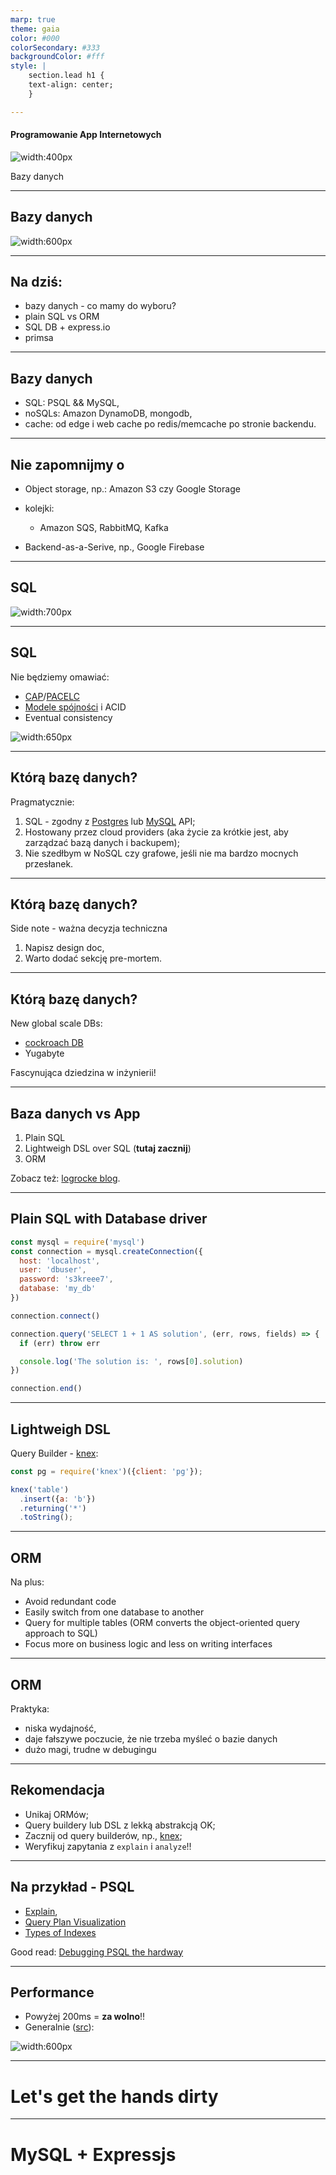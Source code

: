 ```yaml
---
marp: true
theme: gaia
color: #000
colorSecondary: #333
backgroundColor: #fff
style: |
    section.lead h1 {
    text-align: center;
    }

---
```

<!-- _class: lead -->
#### Programowanie App Internetowych

![width:400px](img/analogia_frigate_pallada.jpg)

Bazy danych

---
<!-- _class: lead -->
## Bazy danych

![width:600px](img/overview_s4.svg)

---
<!-- _class: lead -->
## Na dziś:

- bazy danych - co mamy do wyboru?
- plain SQL vs ORM
- SQL DB + express.io
- primsa

---
<!-- _class: lead -->
## Bazy danych

- SQL: PSQL && MySQL,
- noSQLs: Amazon DynamoDB, mongodb,
- cache: od edge i web cache po redis/memcache po stronie backendu.

---
<!-- _class: lead -->
## Nie zapomnijmy o

- Object storage, np.: Amazon S3 czy Google Storage
- kolejki:

  - Amazon SQS, RabbitMQ, Kafka

- Backend-as-a-Serive, np., Google Firebase

---
<!-- _class: lead -->
## SQL

![width:700px](img/Blog_Babelfish-750x422-c-default.png)

---
<!-- _class: lead -->
## SQL

Nie będziemy omawiać:
- [CAP](https://en.wikipedia.org/wiki/CAP_theorem)/[PACELC](https://en.wikipedia.org/wiki/PACELC_theorem)
- [Modele spójności](https://aphyr.com/posts/313-strong-consistency-models) i ACID
- Eventual consistency

![width:650px](https://aphyr.com/data/posts/313/uniprocessor-history.jpg)

---
<!-- _class: lead -->
## Którą bazę danych?

Pragmatycznie:

1. SQL - zgodny z [Postgres](https://www.postgresql.org/) lub [MySQL](https://www.mysql.com/) API;
2. Hostowany przez cloud providers (aka życie za krótkie jest, aby zarządzać bazą danych i backupem);
3. Nie szedłbym w NoSQL czy grafowe, jeśli nie ma bardzo mocnych przesłanek.

---
<!-- _class: lead -->
## Którą bazę danych?

Side note - ważna decyzja techniczna

1. Napisz design doc,
2. Warto dodać sekcję pre-mortem.

---
<!-- _class: lead -->
## Którą bazę danych?

New global scale DBs:

- [cockroach DB](https://www.cockroachlabs.com/)
- Yugabyte

Fascynująca dziedzina w inżynierii!

---
<!-- _class: lead -->
## Baza danych vs App

1. Plain SQL
2. Lightweigh DSL over SQL (**tutaj zacznij**)
3. ORM


Zobacz też: [logrocke blog](https://blog.logrocket.com/node-js-orms-why-shouldnt-use/).


---
<!-- _class: lead -->
## Plain SQL with Database driver

```js
const mysql = require('mysql')
const connection = mysql.createConnection({
  host: 'localhost',
  user: 'dbuser',
  password: 's3kreee7',
  database: 'my_db'
})

connection.connect()

connection.query('SELECT 1 + 1 AS solution', (err, rows, fields) => {
  if (err) throw err

  console.log('The solution is: ', rows[0].solution)
})

connection.end()
```

---
<!-- _class: lead -->
## Lightweigh DSL

Query Builder - [knex](https://github.com/knex/knex):

```js
const pg = require('knex')({client: 'pg'});

knex('table')
  .insert({a: 'b'})
  .returning('*')
  .toString();
```

---
<!-- _class: lead -->
## ORM

Na plus:

- Avoid redundant code
- Easily switch from one database to another
- Query for multiple tables (ORM converts the object-oriented query approach to SQL)
- Focus more on business logic and less on writing interfaces

---
<!-- _class: lead -->
## ORM

Praktyka:

- niska wydajność,
- daje fałszywe poczucie, że nie trzeba myśleć o bazie danych
- dużo magi, trudne w debugingu

---
<!-- _class: lead -->
## Rekomendacja

- Unikaj ORMów;
- Query buildery lub DSL z lekką abstrakcją OK;
- Zacznij od query builderów, np., [knex](https://github.com/knex/knex);
- Weryfikuj zapytania z `explain` i `analyze`!!

---
<!-- _class: lead -->
## Na przykład - PSQL

- [Explain](https://wiki.postgresql.org/images/4/45/Explaining_EXPLAIN.pdf),
- [Query Plan Visualization](http://tatiyants.com/postgres-query-plan-visualization/)
- [Types of Indexes](https://www.justwatch.com/blog/post/mastering-postgres-indexes-in-10-minutes/)

Good read: [Debugging PSQL the hardway](https://www.justwatch.com/blog/post/debugging-postgresql-performance-the-hard-way/)

---
<!-- _class: lead -->
## Performance

- Powyżej 200ms = **za wolno**!!
- Generalnie ([src](https://postgres.ai/blog/20210909-what-is-a-slow-sql-query)):

![width:600px](https://postgres.ai/assets/blog/20210909-slow-sql.png)


---
<!-- _class: lead -->
# Let's get the hands dirty

---
<!-- _class: lead -->
# MySQL + Expressjs
